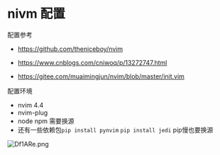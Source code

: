  #  nivm 配置



配置参考

 * https://github.com/theniceboy/nvim

* https://www.cnblogs.com/cniwoq/p/13272747.html   

* https://gitee.com/muaimingjun/nvim/blob/master/init.vim


配置环境 

 * nvim 4.4
 * nvim-plug
 * node npm 需要换源
 * 还有一些依赖包` pip install pynvim `    `pip install jedi`  pip慢也要换源 


![Df1ARe.png](https://s3.ax1x.com/2020/12/01/Df1ARe.png)
